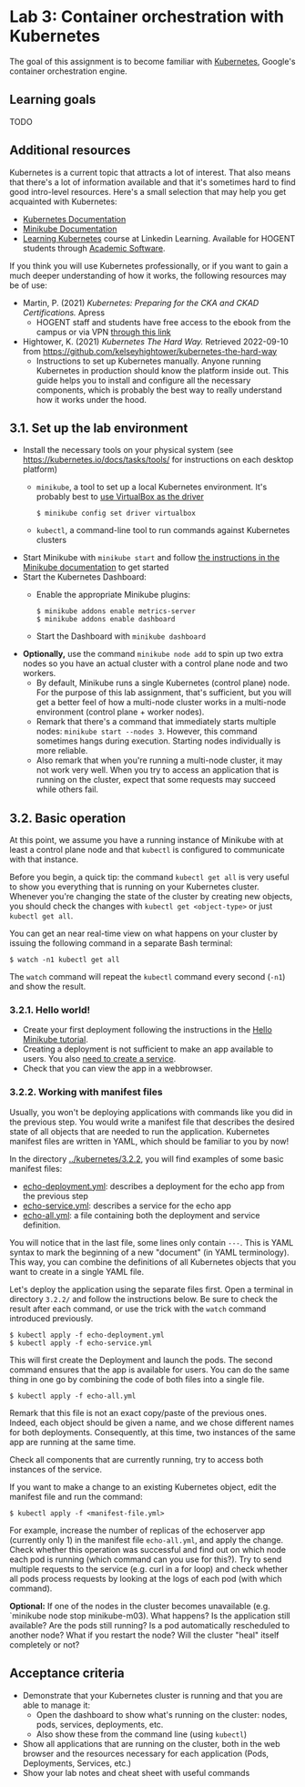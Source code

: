 # Lab 3: Container orchestration with Kubernetes

The goal of this assignment is to become familiar with [Kubernetes](https://kubernetes.io), Google's container orchestration engine.

## Learning goals

TODO

## Additional resources

Kubernetes is a current topic that attracts a lot of interest. That also means that there's a lot of information available and that it's sometimes hard to find good intro-level resources. Here's a small selection that may help you get acquainted with Kubernetes:

- [Kubernetes Documentation](https://kubernetes.io/docs/home/)
- [Minikube Documentation](https://minikube.sigs.k8s.io/docs/)
- [Learning Kubernetes](https://www.linkedin.com/learning/learning-kubernetes/) course at Linkedin Learning. Available for HOGENT students through [Academic Software](https://www.academicsoftware.eu).

If you think you will use Kubernetes professionally, or if you want to gain a much deeper understanding of how it works, the following resources may be of use:

- Martin, P. (2021) *Kubernetes: Preparing for the CKA and CKAD Certifications.* Apress
    - HOGENT staff and students have free access to the ebook from the campus or via VPN [through this link](https://doi.org/10.1007/978-1-4842-6494-2)
- Hightower, K. (2021) *Kubernetes The Hard Way.* Retrieved 2022-09-10 from <https://github.com/kelseyhightower/kubernetes-the-hard-way>
    - Instructions to set up Kubernetes manually. Anyone running Kubernetes in production should know the platform inside out. This guide helps you to install and configure all the necessary components, which is probably the best way to really understand how it works under the hood.

## 3.1. Set up the lab environment

- Install the necessary tools on your physical system (see <https://kubernetes.io/docs/tasks/tools/> for instructions on each desktop platform)
    - `minikube`, a tool to set up a local Kubernetes environment. It's probably best to [use VirtualBox as the driver](https://minikube.sigs.k8s.io/docs/drivers/)

        ```console
        $ minikube config set driver virtualbox
        ```

    - `kubectl`, a command-line tool to run commands against Kubernetes clusters
- Start Minikube with `minikube start` and follow [the instructions in the Minikube documentation](https://minikube.sigs.k8s.io/docs/start/) to get started
- Start the Kubernetes Dashboard:
    - Enable the appropriate Minikube plugins:

        ```console
        $ minikube addons enable metrics-server
        $ minikube addons enable dashboard
        ```

    - Start the Dashboard with `minikube dashboard`
- **Optionally,** use the command `minikube node add` to spin up two extra nodes so you have an actual cluster with a control plane node and two workers.
    - By default, Minikube runs a single Kubernetes (control plane) node. For the purpose of this lab assignment, that's sufficient, but you will get a better feel of how a multi-node cluster works in a multi-node environment (control plane + worker nodes).
    - Remark that there's a command that immediately starts multiple nodes: `minikube start --nodes 3`. However, this command sometimes hangs during execution. Starting nodes individually is more reliable.
    - Also remark that when you're running a multi-node cluster, it may not work very well. When you try to access an application that is running on the cluster, expect that some requests may succeed while others fail.

## 3.2. Basic operation

At this point, we assume you have a running instance of Minikube with at least a control plane node and that `kubectl` is configured to communicate with that instance.

Before you begin, a quick tip: the command `kubectl get all` is very useful to show you everything that is running on your Kubernetes cluster. Whenever you're changing the state of the cluster by creating new objects, you should check the changes with `kubectl get <object-type>` or just `kubectl get all`.

You can get an near real-time view on what happens on your cluster by issuing the following command in a separate Bash terminal:

```console
$ watch -n1 kubectl get all
```

The `watch` command will repeat the `kubectl` command every second (`-n1`) and show the result.

### 3.2.1. Hello world!

- Create your first deployment following the instructions in the [Hello Minikube tutorial](https://kubernetes.io/docs/tutorials/hello-minikube/#create-a-deployment).
- Creating a deployment is not sufficient to make an app available to users. You also [need to create a service](https://kubernetes.io/docs/tutorials/hello-minikube/#create-a-service).
- Check that you can view the app in a webbrowser.

### 3.2.2. Working with manifest files

Usually, you won't be deploying applications with commands like you did in the previous step. You would write a manifest file that describes the desired state of all objects that are needed to run the application. Kubernetes manifest files are written in YAML, which should be familiar to you by now!

In the directory [../kubernetes/3.2.2](../kubernetes/3.2.2), you will find examples of some basic manifest files:

- [echo-deployment.yml](../kubernetes/3.2.2/echo-deployment.yml): describes a deployment for the echo app from the previous step
- [echo-service.yml](../kubernetes/3.2.2/echo-service.yml): describes a service for the echo app
- [echo-all.yml](../kubernetes/3.2.2/echo-all.yml): a file containing both the deployment and service definition.

You will notice that in the last file, some lines only contain `---`. This is YAML syntax to mark the beginning of a new "document" (in YAML terminology). This way, you can combine the definitions of all Kubernetes objects that you want to create in a single YAML file.

Let's deploy the application using the separate files first. Open a terminal in directory `3.2.2/` and follow the instructions below. Be sure to check the result after each command, or use the trick with the `watch` command introduced previously.

```console
$ kubectl apply -f echo-deployment.yml
$ kubectl apply -f echo-service.yml
```

This will first create the Deployment and launch the pods. The second command ensures that the app is available for users. You can do the same thing in one go by combining the code of both files into a single file.

```console
$ kubectl apply -f echo-all.yml
```

Remark that this file is not an exact copy/paste of the previous ones. Indeed, each object should be given a name, and we chose different names for both deployments. Consequently, at this time, two instances of the same app are running at the same time.

Check all components that are currently running, try to access both instances of the service.

If you want to make a change to an existing Kubernetes object, edit the manifest file and run the command:

```console
$ kubectl apply -f <manifest-file.yml>
```

For example, increase the number of replicas of the echoserver app (currently only 1) in the manifest file `echo-all.yml`, and apply the change. Check whether this operation was successful and find out on which node each pod is running (which command can you use for this?). Try to send multiple requests to the service (e.g. curl in a for loop) and check whether all pods process requests by looking at the logs of each pod (with which command).

**Optional:** If one of the nodes in the cluster becomes unavailable (e.g. `minikube node stop minikube-m03). What happens? Is the application still available? Are the pods still running? Is a pod automatically rescheduled to another node? What if you restart the node? Will the cluster "heal" itself completely or not?

## Acceptance criteria

- Demonstrate that your Kubernetes cluster is running and that you are able to manage it:
    - Open the dashboard to show what's running on the cluster: nodes, pods, services, deployments, etc.
    - Also show these from the command line (using `kubectl`)
- Show all applications that are running on the cluster, both in the web browser and the resources necessary for each application (Pods, Deployments, Services, etc.)
- Show your lab notes and cheat sheet with useful commands
